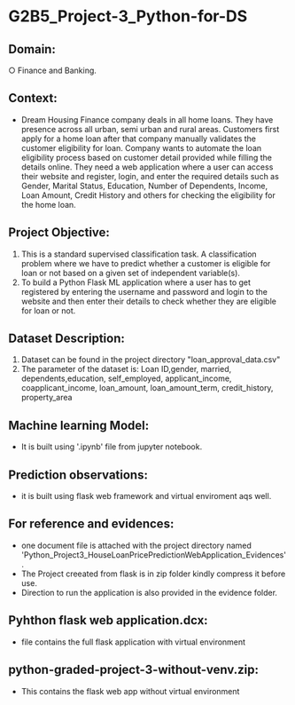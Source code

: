# G2B5_Project-3_Python-for-DS
## Domain:
   ○ Finance and Banking.
## Context:
   - Dream Housing Finance company deals in all home loans. They have presence across all urban, semi urban and rural areas. Customers first apply for a home
loan after that company manually validates the customer eligibility for loan. Company wants to automate the loan eligibility process based on customer detail provided while filling the details online. They need a web application where a user can access their website and register, login, and enter the required details such as Gender, Marital Status, Education, Number of Dependents, Income, Loan Amount, Credit History and others for checking the eligibility for the home loan.
## Project Objective:
   1) This is a standard supervised classification task. A classification problem where we have to predict whether a customer is eligible for loan or not based on
a given set of independent variable(s).
   2) To build a Python Flask ML application where a user has to get registered by entering the username and password and login to the website and then enter
their details to check whether they are eligible for loan or not.
## Dataset Description:
   1. Dataset can be found in the project directory "loan_approval_data.csv"
   2. The parameter of the dataset is: Loan ID,gender, married, dependents,education, self_employed,  applicant_income,
                           coapplicant_income, loan_amount, loan_amount_term, credit_history, property_area

## Machine learning Model: 
   - It is built using '.ipynb' file from jupyter notebook.
## Prediction observations:
   - it is built using flask web framework and virtual enviroment aqs well.
## For reference and evidences:
 - one document file is attached with the project directory named 'Python_Project3_HouseLoanPricePredictionWebApplication_Evidences'.
 - The Project creeated from flask is in zip folder kindly compress it before use.
 - Direction to run the application is also provided in the evidence folder.
## Pyhthon flask web application.dcx:
  - file contains the full flask application with virtual environment
## python-graded-project-3-without-venv.zip:
  - This contains the flask web app without virtual environment
